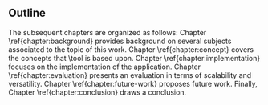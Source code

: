 ## Outline

The subsequent chapters are organized as follows: Chapter \ref{chapter:background} provides background on several subjects associated to the topic of this work. Chapter \ref{chapter:concept} covers the concepts that \tool is based upon. Chapter \ref{chapter:implementation} focuses on the implementation of the application. Chapter \ref{chapter:evaluation} presents an evaluation in terms of scalability and versatility. Chapter \ref{chapter:future-work} proposes future work. Finally, Chapter \ref{chapter:conclusion} draws a conclusion.